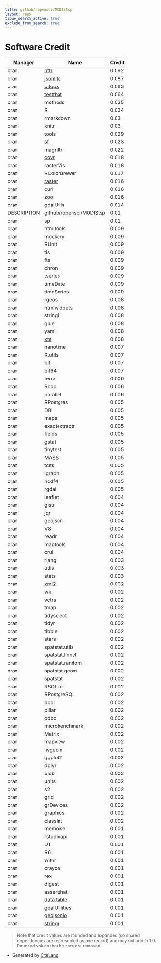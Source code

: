 ```yaml
---
title: github/ropensci/MODIStsp
layout: repo
tipue_search_active: true
exclude_from_search: true
---
```

# Software Credit

|Manager|Name|Credit|
|-------|----|------|
|cran|[httr](https://httr.r-lib.org/)|0.092|
|cran|[jsonlite](https://arxiv.org/abs/1403.2805 (paper))|0.087|
|cran|[bitops](https://github.com/mmaechler/R-bitops)|0.083|
|cran|[testthat](https://testthat.r-lib.org)|0.064|
|cran|methods|0.035|
|cran|R|0.034|
|cran|rmarkdown|0.03|
|cran|knitr|0.03|
|cran|tools|0.029|
|cran|[sf](https://r-spatial.github.io/sf/)|0.023|
|cran|magrittr|0.022|
|cran|[covr](https://covr.r-lib.org)|0.018|
|cran|rasterVis|0.018|
|cran|RColorBrewer|0.017|
|cran|[raster](https://rspatial.org/raster)|0.016|
|cran|curl|0.016|
|cran|zoo|0.016|
|cran|gdalUtils|0.014|
|DESCRIPTION|github/ropensci/MODIStsp|0.01|
|cran|sp|0.01|
|cran|htmltools|0.009|
|cran|mockery|0.009|
|cran|RUnit|0.009|
|cran|tis|0.009|
|cran|fts|0.009|
|cran|chron|0.009|
|cran|tseries|0.009|
|cran|timeDate|0.009|
|cran|timeSeries|0.009|
|cran|rgeos|0.008|
|cran|htmlwidgets|0.008|
|cran|stringi|0.008|
|cran|glue|0.008|
|cran|yaml|0.008|
|cran|[xts](https://github.com/joshuaulrich/xts)|0.008|
|cran|nanotime|0.007|
|cran|R.utils|0.007|
|cran|bit|0.007|
|cran|bit64|0.007|
|cran|terra|0.006|
|cran|Rcpp|0.006|
|cran|parallel|0.006|
|cran|RPostgres|0.005|
|cran|DBI|0.005|
|cran|maps|0.005|
|cran|exactextractr|0.005|
|cran|fields|0.005|
|cran|gstat|0.005|
|cran|tinytest|0.005|
|cran|MASS|0.005|
|cran|tcltk|0.005|
|cran|igraph|0.005|
|cran|ncdf4|0.005|
|cran|rgdal|0.005|
|cran|leaflet|0.004|
|cran|gistr|0.004|
|cran|jqr|0.004|
|cran|geojson|0.004|
|cran|V8|0.004|
|cran|readr|0.004|
|cran|maptools|0.004|
|cran|crul|0.004|
|cran|rlang|0.003|
|cran|utils|0.003|
|cran|stats|0.003|
|cran|[xml2](https://xml2.r-lib.org/)|0.002|
|cran|wk|0.002|
|cran|vctrs|0.002|
|cran|tmap|0.002|
|cran|tidyselect|0.002|
|cran|tidyr|0.002|
|cran|tibble|0.002|
|cran|stars|0.002|
|cran|spatstat.utils|0.002|
|cran|spatstat.linnet|0.002|
|cran|spatstat.random|0.002|
|cran|spatstat.geom|0.002|
|cran|spatstat|0.002|
|cran|RSQLite|0.002|
|cran|RPostgreSQL|0.002|
|cran|pool|0.002|
|cran|pillar|0.002|
|cran|odbc|0.002|
|cran|microbenchmark|0.002|
|cran|Matrix|0.002|
|cran|mapview|0.002|
|cran|lwgeom|0.002|
|cran|ggplot2|0.002|
|cran|dplyr|0.002|
|cran|blob|0.002|
|cran|units|0.002|
|cran|s2|0.002|
|cran|grid|0.002|
|cran|grDevices|0.002|
|cran|graphics|0.002|
|cran|classInt|0.002|
|cran|memoise|0.001|
|cran|rstudioapi|0.001|
|cran|DT|0.001|
|cran|R6|0.001|
|cran|withr|0.001|
|cran|crayon|0.001|
|cran|rex|0.001|
|cran|digest|0.001|
|cran|assertthat|0.001|
|cran|[data.table](https://r-datatable.com)|0.001|
|cran|[gdalUtilities](https://github.com/JoshOBrien/gdalUtilities/)|0.001|
|cran|[geojsonio](https://github.com/ropensci/geojsonio (devel))|0.001|
|cran|[stringr](http://stringr.tidyverse.org)|0.001|


> Note that credit values are rounded and expanded (so shared dependencies are represented as one record) and may not add to 1.0. Rounded values that hit zero are removed.


- Generated by [CiteLang](https://github.com/vsoch/citelang)

